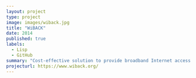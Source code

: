 ```yaml
---
layout: project
type: project
image: images/wiback.jpg
title: "WiBACK"
date: 2014
published: true
labels:
  - Lisp
  - GitHub
summary: "Cost-effective solution to provide broadband Internet access to rural communities. Building upon proven protocols and mechanisms combined with self-management principles, WiBACK simplifies the tasks of deploying and operating a carrier-grade wireless network."
projecturl: https://www.wiback.org/
---
```


